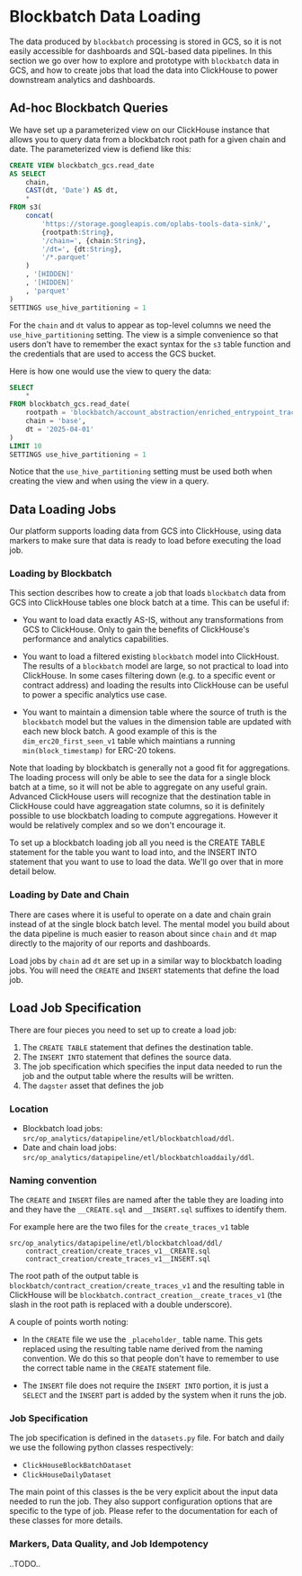 # Blockbatch Data Loading

The data produced by `blockbatch` processing is stored in GCS, so it is not easily accessible for
dashboards and SQL-based data pipelines. In this section we go over how to explore and prototype
with `blockbatch` data in GCS, and how to create jobs that load the data into ClickHouse to power
downstream analytics and dashboards.


## Ad-hoc Blockbatch Queries

We have set up a parameterized view on our ClickHouse instance that allows you to query data from
a blockbatch root path for a given chain and date. The parameterized view is defiend like this:

```sql
CREATE VIEW blockbatch_gcs.read_date
AS SELECT
    chain,
    CAST(dt, 'Date') AS dt,
    *
FROM s3(
    concat(
        'https://storage.googleapis.com/oplabs-tools-data-sink/',
        {rootpath:String},
        '/chain=', {chain:String},
        '/dt=', {dt:String},
        '/*.parquet'
    )
    , '[HIDDEN]'
    , '[HIDDEN]'
    , 'parquet'
)
SETTINGS use_hive_partitioning = 1
```

For the `chain` and `dt` valus to appear as top-level columns we need the `use_hive_partitioning`
setting. The view is a simple convenience so that users don't have to remember the exact syntax
for the `s3` table function and the credentials that are used to access the GCS bucket.

Here is how one would use the view to query the data:

```sql
SELECT
    *
FROM blockbatch_gcs.read_date(
    rootpath = 'blockbatch/account_abstraction/enriched_entrypoint_traces_v2',
    chain = 'base',
    dt = '2025-04-01'
)
LIMIT 10
SETTINGS use_hive_partitioning = 1
```

Notice that the `use_hive_partitioning` setting must be used both when creating the view and when
using the view in a query.


## Data Loading Jobs

Our platform supports loading data from GCS into ClickHouse, using data markers to make sure that
data is ready to load before executing the load job.


### Loading by Blockbatch

This section describes how to create a job that loads `blockbatch` data from GCS into ClickHouse
tables one block batch at a time. This can be useful if:

- You want to load data exactly AS-IS, without any transformations from GCS to ClickHouse. Only to
  gain the benefits of ClickHouse's performance and analytics capabilities.

- You want to load a filtered existing `blockbatch` model into ClickHoust. The results of a
  `blockbatch` model are large, so not practical to load into ClickHouse. In some cases filtering
  down (e.g. to a specific event or contract address) and loading the results into ClickHouse can
  be useful to power a specific analytics use case.

- You want to maintain a dimension table where the source of truth is the `blockbatch` model but
  the values in the dimension table are updated with each new block batch. A good example of this is
  the `dim_erc20_first_seen_v1` table which maintians a running `min(block_timestamp)` for ERC-20
  tokens.

Note that loading by blockbatch is generally not a good fit for aggregations. The loading process
will only be able to see the data for a single block batch at a time, so it will not be able to
aggregate on any useful grain. Advanced ClickHouse users will recognize that the destination table
in ClickHouse could have aggreagation state columns, so it is definitely possible to use blockbatch
loading to compute aggregations. However it would be relatively complex and so we don't encourage
it.

To set up a blockbatch loading job all you need is the CREATE TABLE statement for the table you want
to load into, and the INSERT INTO statement that you want to use to load the data. We'll go over
that in more detail below.


### Loading by Date and Chain

There are cases where it is useful to operate on a date and chain grain instead of at the single
block batch level. The mental model you build about the data pipeline is much easier to reason
about since `chain` and `dt` map directly to the majority of our reports and dashboards.

Load jobs by `chain` ad `dt` are set up in a similar way to blockbatch loading jobs. You will need
the `CREATE` and `INSERT` statements that define the load job.

## Load Job Specification

There are four pieces you need to set up to create a load job:

1. The `CREATE TABLE` statement that defines the destination table.
2. The `INSERT INTO` statement that defines the source data.
3. The job specification which specifies the input data needed to run the job and the output
   table where the results will be written.
3. The `dagster` asset that defines the job

### Location

* Blockbatch load jobs: `src/op_analytics/datapipeline/etl/blockbatchload/ddl`.
* Date and chain load jobs: `src/op_analytics/datapipeline/etl/blockbatchloaddaily/ddl`.

### Naming convention

The `CREATE` and `INSERT` files are named after the table they are loading into and they have the
`__CREATE.sql` and `__INSERT.sql` suffixes to identify them.

For example here are the two files for the `create_traces_v1` table

```
src/op_analytics/datapipeline/etl/blockbatchload/ddl/
    contract_creation/create_traces_v1__CREATE.sql
    contract_creation/create_traces_v1__INSERT.sql
```

The root path of the output table is `blockbatch/contract_creation/create_traces_v1` and the
resulting table in ClickHouse will be `blockbatch.contract_creation__create_traces_v1` (the slash
in the root path is replaced with a double underscore).

A couple of points worth noting:

- In the `CREATE` file we use the `_placeholder_` table name. This gets replaced using the resulting
  table name derived from the naming convention.  We do this so that people don't have to remember
  to use the correct table name in the `CREATE` statement file.

- The `INSERT` file does not require the `INSERT INTO` portion, it is just a `SELECT` and the
  `INSERT` part is added by the system when it runs the job.

### Job Specification

The job specification is defined in the `datasets.py` file.  For batch and daily we use the following
python classes respectively:

- `ClickHouseBlockBatchDataset`
- `ClickHouseDailyDataset`

The main point of this classes is the be very explicit about the input data needed to run the job.
They also support configuration options that are specific to the type of job. Please refer to the
documentation for each of these classes for more details.

### Markers, Data Quality, and Job Idempotency

..TODO..
